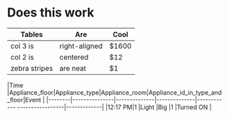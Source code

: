 
# Does this work


| Tables        | Are           | Cool  |
| ------------- |-------------  | ----- |
| col 3 is      | right-aligned | $1600 |
| col 2 is      | centered      |   $12 |
| zebra stripes | are neat      |    $1 |

|Time    |Appliance_floor|Appliance_type|Appliance_room|Appliance_id_in_type_and_floor|Event        |
|--------|---------------|--------------|--------------|------------ -----------------|-------------|
|12:17 PM|1              |Light         |Big           |1                             |Turned ON    |
